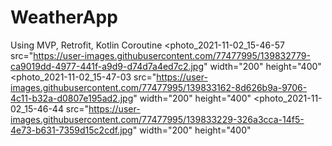 # WeatherApp
Using MVP, Retrofit, Kotlin Coroutine
<photo_2021-11-02_15-46-57 src="https://user-images.githubusercontent.com/77477995/139832779-ca9019dd-4977-441f-a9d9-d74d7a4ed7c2.jpg" width="200" height="400"
<photo_2021-11-02_15-47-03 src="https://user-images.githubusercontent.com/77477995/139833162-8d626b9a-9706-4c11-b32a-d0807e195ad2.jpg" width="200" height="400"
<photo_2021-11-02_15-46-44 src="https://user-images.githubusercontent.com/77477995/139833229-326a3cca-14f5-4e73-b631-7359d15c2cdf.jpg" width="200" height="400"



